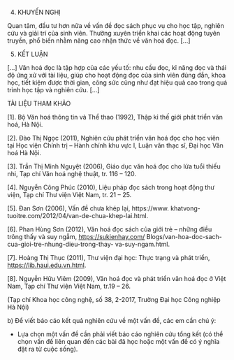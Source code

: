 4. KHUYẾN NGHỊ

Quan tâm, đầu tư hơn nữa về vấn đề đọc sách phục vụ cho học tập, nghiên cứu và giải trí của sinh viên. Thường xuyên triển khai các hoạt động tuyên truyền, phổ biến nhằm nâng cao nhận thức về văn hoá đọc. [...]

5. KẾT LUẬN

[...] Văn hoá đọc là tập hợp của các yếu tố: nhu cầu đọc, kĩ năng đọc và thái độ ứng xử với tài liệu, giúp cho hoạt động đọc của sinh viên đúng đắn, khoa học, tiết kiệm được thời gian, công sức cũng như đạt hiệu quả cao trong quá trình học tập và nghiên cứu. [...]

TÀI LIỆU THAM KHẢO

[1]. Bộ Văn hoá thông tin và Thể thao (1992), Thập kỉ thế giới phát triển văn hoá, Hà Nội.

[2]. Đào Thị Ngọc (2011), Nghiên cứu phát triển văn hoá đọc cho học viên tại Học viện Chính trị – Hành chính khu vực I, Luận văn thạc sĩ, Đại học Văn hoá Hà Nội.

[3]. Trần Thị Minh Nguyệt (2006), Giáo dục văn hoá đọc cho lứa tuổi thiếu nhi, Tạp chí Văn hoá nghệ thuật, tr. 116 – 120.

[4]. Nguyễn Công Phúc (2010), Liệu pháp đọc sách trong hoạt động thư viện, Tạp chí Thư viện Việt Nam, tr. 21 – 25.

[5]. Đan Sơn (2006), Vấn đề chưa khép lại, https://www. khatvong-tuoitre.com/2012/04/van-de-chua-khep-lai.html.

[6]. Phan Hùng Sơn (2012), Văn hoá đọc sách của giới trẻ – những điều trông thấy và suy ngẫm, https://sukienhay.com/ Blogs/van-hoa-doc-sach-cua-gioi-tre-nhung-dieu-trong-thay- va-suy-ngam.html.

[7]. Hoàng Thị Thục (2011), Thư viện đại học: Thực trạng và phát triển, https://lib.haui.edu.vn.html.

[8]. Nguyễn Hữu Viêm (2009), Văn hoá đọc và phát triển văn hoá đọc ở Việt Nam, Tạp chí Thư viện Việt Nam, tr.19 – 26.

(Tạp chí Khoa học công nghệ, số 38, 2-2017,
Trường Đại học Công nghiệp Hà Nội)

b) Để viết báo cáo kết quả nghiên cứu về một vấn đề, các em cần chú ý:
- Lựa chọn một vấn đề cần phải viết báo cáo nghiên cứu tổng kết (có thể chọn vấn đề liên quan đến các bài đã học hoặc một vấn đề có ý nghĩa đặt ra từ cuộc sống).